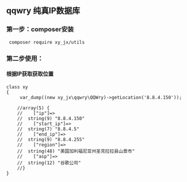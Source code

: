 ## qqwry 纯真IP数据库

### 第一步：composer安装

```
 composer require xy_jx/utils
```

### 第二步使用：

#### 根据IP获取获取位置
```
class xy
{      
     var_dump((new xy_jx\qqwry\QQWry)->getLocation('8.8.4.150'));
     
    //array(5) {
    //    ["ip"]=>
    //  string(9) "8.8.4.150"
    //    ["start_ip"]=>
    //  string(7) "8.8.4.5"
    //    ["end_ip"]=>
    //  string(9) "8.8.4.255"
    //    ["region"]=>
    //  string(48) "美国加利福尼亚州圣克拉拉县山景市"
    //    ["asp"]=>
    //  string(12) "谷歌公司"
    //}
}
```